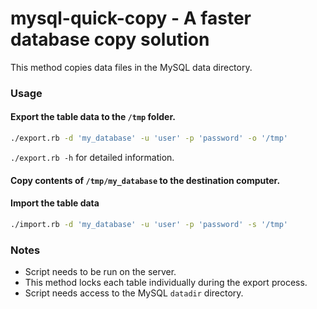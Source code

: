 # mysql-quick-copy - A faster database copy solution
This method copies data files in the MySQL data directory.

### Usage
#### Export the table data to the `/tmp` folder. 
```bash
./export.rb -d 'my_database' -u 'user' -p 'password' -o '/tmp'
```
`./export.rb -h` for detailed information. 

#### Copy contents of `/tmp/my_database` to the destination computer.
#### Import the table data 
```bash
./import.rb -d 'my_database' -u 'user' -p 'password' -s '/tmp'
```
### Notes
* Script needs to be run on the server.
* This method locks each table individually during the export process.
* Script needs access to the MySQL `datadir` directory.
